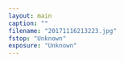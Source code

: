 ```yaml
---
layout: main
caption: ""
filename: "20171116213223.jpg"
fstop: "Unknown"
exposure: "Unknown"
---
```

